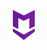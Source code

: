 ![alt text](https://github.com/adam-p/markdown-here/raw/master/src/common/images/icon48.png "Logo Text")
